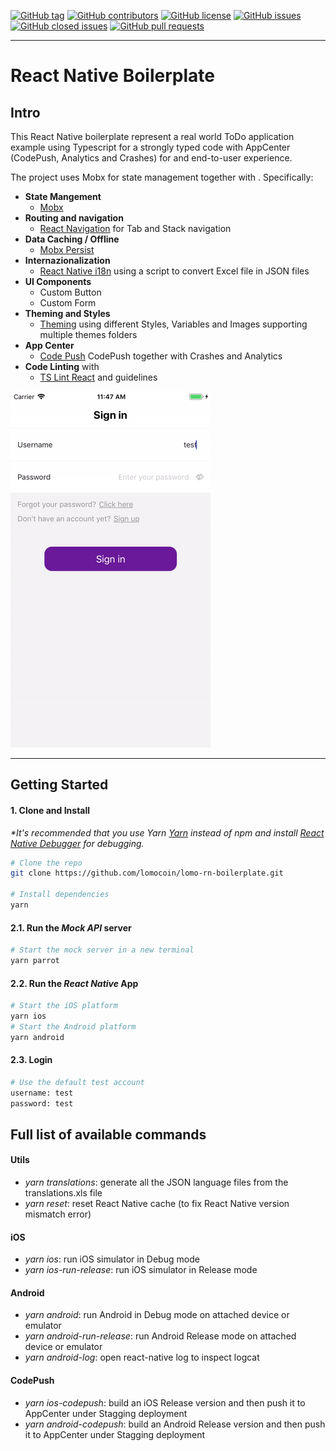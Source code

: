[![GitHub tag](https://img.shields.io/github/tag/lomocoin/lomo-rn-boilerplate.svg?style=flat-square)](https://github.com/lomocoin/lomo-rn-boilerplate/tags)
[![GitHub contributors](https://img.shields.io/github/contributors/lomocoin/lomo-rn-boilerplate.svg?style=flat-square)](https://github.com/lomocoin/lomo-rn-boilerplate/contributors)
[![GitHub license](https://img.shields.io/badge/license-MIT-blue.svg?style=flat-square)](https://github.com/lomocoin/lomo-rn-boilerplate/blob/master/LICENSE)
[![GitHub issues](https://img.shields.io/github/issues/lomocoin/lomo-rn-boilerplate.svg?style=flat-square)](https://github.com/lomocoin/lomo-rn-boilerplate/issues)
[![GitHub closed issues](https://img.shields.io/github/issues-closed/lomocoin/lomo-rn-boilerplate.svg?style=flat-square)](https://github.com/lomocoin/lomo-rn-boilerplate/issues-closed)
[![GitHub pull requests](https://img.shields.io/github/issues-pr/lomocoin/lomo-rn-boilerplate.svg?style=flat-square)](https://github.com/lomocoin/lomo-rn-boilerplate/issues-pr)

---

# React Native Boilerplate

## Intro

This React Native boilerplate represent a real world ToDo application example using Typescript for a strongly typed code with AppCenter (CodePush, Analytics and Crashes) for and end-to-user experience.

The project uses Mobx for state management together with . Specifically:

- __State Mangement__
    - [Mobx](https://github.com/mobxjs/mobx)
- __Routing and navigation__
    - [React Navigation](https://github.com/react-navigation/react-navigation) for Tab and Stack navigation
- __Data Caching / Offline__
    - [Mobx Persist](https://github.com/pinqy520/mobx-persist)
- __Internazionalization__
    - [React Native i18n](https://github.com/AlexanderZaytsev/react-native-i18n) using a script to convert Excel file in JSON files
- __UI Components__
    - Custom Button
    - Custom Form
- __Theming and Styles__
    - [Theming](https://github.com/lomocoin/lomo-rn-boilerplate/blob/master/01_THEMING.md) using different Styles, Variables and Images supporting multiple themes folders
- __App Center__
    - [Code Push](https://github.com/lomocoin/lomo-rn-boilerplate/blob/master/02_CODEPUSH.md) CodePush together with Crashes and Analytics
- __Code Linting__ with
    - [TS Lint React](https://github.com/palantir/tslint-react) and guidelines

![](https://github.com/lomocoin/lomo-rn-boilerplate/blob/master/showcase.gif)

---

## Getting Started
#### 1. Clone and Install
_*It's recommended that you use Yarn [Yarn](https://yarnpkg.com) instead of npm and install [React Native Debugger](https://github.com/jhen0409/react-native-debugger/releases) for debugging._

```bash
# Clone the repo
git clone https://github.com/lomocoin/lomo-rn-boilerplate.git

# Install dependencies
yarn
```

#### 2.1. Run the _Mock API_ server
```bash
# Start the mock server in a new terminal
yarn parrot
```
#### 2.2. Run the _React Native_ App
```bash
# Start the iOS platform
yarn ios
# Start the Android platform
yarn android
```

#### 2.3. Login
```bash
# Use the default test account
username: test
password: test
```

## Full list of available commands
#### Utils
- _yarn translations_: generate all the JSON language files from the translations.xls file
- _yarn reset_: reset React Native cache (to fix React Native version mismatch error)
#### iOS
- _yarn ios_: run iOS simulator in Debug mode
- _yarn ios-run-release_: run iOS simulator in Release mode
#### Android
- _yarn android_: run Android in Debug mode on attached device or emulator
- _yarn android-run-release_: run Android Release mode on attached device or emulator
- _yarn android-log_: open react-native log to inspect logcat
#### CodePush
- _yarn ios-codepush_: build an iOS Release version and then push it to AppCenter under Stagging deployment
- _yarn android-codepush_: build an Android Release version and then push it to AppCenter under Stagging deployment
